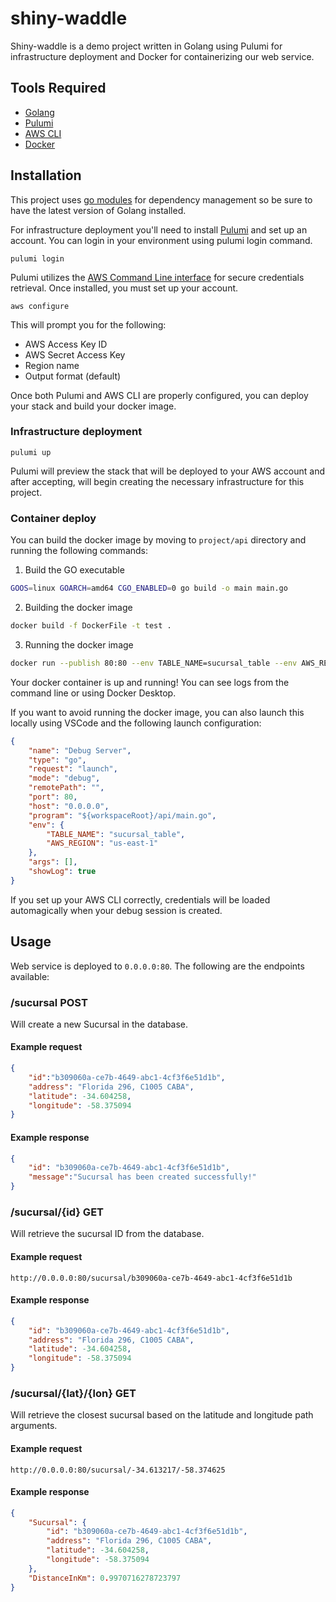 # shiny-waddle

Shiny-waddle is a demo project written in Golang using Pulumi for infrastructure deployment and Docker for containerizing our web service.

## Tools Required
- [Golang](https://golang.org/dl/)
- [Pulumi](https://www.pulumi.com/docs/get-started/install/)
- [AWS CLI](https://aws.amazon.com/cli/)
- [Docker](https://www.docker.com/products/docker-desktop)

## Installation

This project uses [go modules](https://blog.golang.org/using-go-modules) for dependency management so be sure to have the latest version of Golang installed.

For infrastructure deployment you'll need to install [Pulumi](https://www.pulumi.com/docs/get-started/install/) and set up an account. You can login in your environment using pulumi login command.

```
pulumi login
```

Pulumi utilizes the [AWS Command Line interface](https://aws.amazon.com/cli/) for secure credentials retrieval. Once installed, you must set up your account.

```
aws configure
```

This will prompt you for the following:

- AWS Access Key ID
- AWS Secret Access Key
- Region name
- Output format (default)

Once both Pulumi and AWS CLI are properly configured, you can deploy your stack and build your docker image.

### Infrastructure deployment

```
pulumi up
```

Pulumi will preview the stack that will be deployed to your AWS account and after accepting, will begin creating the necessary infrastructure for this project.

### Container deploy
You can build the docker image by moving to `project/api` directory and running the following commands:

1. Build the GO executable
```BASH
GOOS=linux GOARCH=amd64 CGO_ENABLED=0 go build -o main main.go
```

2. Building the docker image
```BASH
docker build -f DockerFile -t test .
```

3. Running the docker image
```BASH
docker run --publish 80:80 --env TABLE_NAME=sucursal_table --env AWS_REGION=us-east-1 --env AWS_ACCESS_KEY_ID=<YOUR ACCESS KEY HERE> --env AWS_SECRET_ACCESS_KEY=<YOUR SECRET ACCESS KEY HERE> test
```

Your docker container is up and running! You can see logs from the command line or using Docker Desktop.

If you want to avoid running the docker image, you can also launch this locally using VSCode and the following launch configuration:

```JSON
{
    "name": "Debug Server",
    "type": "go",
    "request": "launch",
    "mode": "debug",
    "remotePath": "",
    "port": 80,
    "host": "0.0.0.0",
    "program": "${workspaceRoot}/api/main.go",
    "env": {
        "TABLE_NAME": "sucursal_table",
        "AWS_REGION": "us-east-1"
    },
    "args": [],
    "showLog": true
}
```

If you set up your AWS CLI correctly, credentials will be loaded automagically when your debug session is created.


## Usage

Web service is deployed to `0.0.0.0:80`. The following are the endpoints available:

### /sucursal POST
Will create a new Sucursal in the database.

#### Example request

```JSON
{
    "id":"b309060a-ce7b-4649-abc1-4cf3f6e51d1b",
    "address": "Florida 296, C1005 CABA",
    "latitude": -34.604258,
    "longitude": -58.375094
}
```

#### Example response

```JSON
{
    "id": "b309060a-ce7b-4649-abc1-4cf3f6e51d1b",
    "message":"Sucursal has been created successfully!"
}
```

### /sucursal/{id} GET
Will retrieve the sucursal ID from the database.

#### Example request
```HTTP
http://0.0.0.0:80/sucursal/b309060a-ce7b-4649-abc1-4cf3f6e51d1b
```

#### Example response
```JSON
{
    "id": "b309060a-ce7b-4649-abc1-4cf3f6e51d1b",
    "address": "Florida 296, C1005 CABA",
    "latitude": -34.604258,
    "longitude": -58.375094
}
```
### /sucursal/{lat}/{lon} GET
Will retrieve the closest sucursal based on the latitude and longitude path arguments.

#### Example request
```HTTP
http://0.0.0.0:80/sucursal/-34.613217/-58.374625
```

#### Example response
```JSON
{
    "Sucursal": {
        "id": "b309060a-ce7b-4649-abc1-4cf3f6e51d1b",
        "address": "Florida 296, C1005 CABA",
        "latitude": -34.604258,
        "longitude": -58.375094
    },
    "DistanceInKm": 0.9970716278723797
}
```
